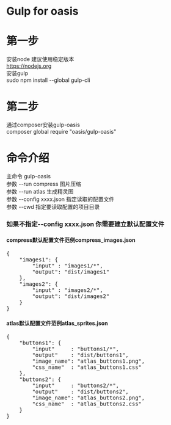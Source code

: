 # Gulp for oasis

# 第一步
安装node 建议使用稳定版本  
https://nodejs.org  
安装gulp  
sudo npm install --global gulp-cli

# 第二步
通过composer安装gulp-oasis  
composer global require "oasis/gulp-oasis"

# 命令介绍  
主命令 gulp-oasis  
参数 --run compress 图片压缩  
参数 --run atlas 生成精灵图  
参数 --config xxxx.json 指定读取的配置文件  
参数 --cwd 指定要读取配置的项目目录

### 如果不指定--config xxxx.json 你需要建立默认配置文件
#### compress默认配置文件范例compress_images.json
<pre>
{
    "images1": {
        "input" : "images1/*",
        "output": "dist/images1"
    },
    "images2": {
        "input" : "images2/*",
        "output": "dist/images2"
    }
}
</pre>
#### atlas默认配置文件范例atlas_sprites.json
<pre>
{
    "buttons1": {
        "input"     : "buttons1/*",
        "output"    : "dist/buttons1",
        "image_name": "atlas_buttons1.png",
        "css_name"  : "atlas_buttons1.css"
    },
    "buttons2": {
        "input"     : "buttons2/*",
        "output"    : "dist/buttons2",
        "image_name": "atlas_buttons2.png",
        "css_name"  : "atlas_buttons2.css"
    }
}
</pre>
